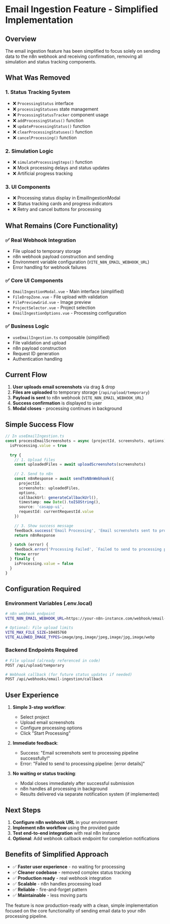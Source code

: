 # Email Ingestion Feature - Simplified Implementation

## Overview

The email ingestion feature has been simplified to focus solely on sending data to the n8n webhook and receiving confirmation, removing all simulation and status tracking components.

## What Was Removed

### 1. Status Tracking System
- ❌ `ProcessingStatus` interface
- ❌ `processingStatuses` state management
- ❌ `ProcessingStatusTracker` component usage
- ❌ `addProcessingStatus()` function
- ❌ `updateProcessingStatus()` function
- ❌ `clearProcessingStatuses()` function
- ❌ `cancelProcessing()` function

### 2. Simulation Logic
- ❌ `simulateProcessingSteps()` function
- ❌ Mock processing delays and status updates
- ❌ Artificial progress tracking

### 3. UI Components
- ❌ Processing status display in EmailIngestionModal
- ❌ Status tracking cards and progress indicators
- ❌ Retry and cancel buttons for processing

## What Remains (Core Functionality)

### ✅ Real Webhook Integration
- File upload to temporary storage
- n8n webhook payload construction and sending
- Environment variable configuration (`VITE_N8N_EMAIL_WEBHOOK_URL`)
- Error handling for webhook failures

### ✅ Core UI Components
- `EmailIngestionModal.vue` - Main interface (simplified)
- `FileDropZone.vue` - File upload with validation
- `FilePreviewGrid.vue` - Image preview
- `ProjectSelector.vue` - Project selection
- `EmailIngestionOptions.vue` - Processing configuration

### ✅ Business Logic
- `useEmailIngestion.ts` composable (simplified)
- File validation and upload
- n8n payload construction
- Request ID generation
- Authentication handling

## Current Flow

1. **User uploads email screenshots** via drag & drop
2. **Files are uploaded** to temporary storage (`/api/upload/temporary`)
3. **Payload is sent** to n8n webhook (`VITE_N8N_EMAIL_WEBHOOK_URL`)
4. **Success confirmation** is displayed to user
5. **Modal closes** - processing continues in background

## Simple Success Flow

```typescript
// In useEmailIngestion.ts
const processEmailScreenshots = async (projectId, screenshots, options) => {
  isProcessing.value = true
  
  try {
    // 1. Upload files
    const uploadedFiles = await uploadScreenshots(screenshots)
    
    // 2. Send to n8n
    const n8nResponse = await sendToN8nWebhook({
      projectId,
      screenshots: uploadedFiles,
      options,
      callbackUrl: generateCallbackUrl(),
      timestamp: new Date().toISOString(),
      source: 'casapp-ui',
      requestId: currentRequestId.value
    })
    
    // 3. Show success message
    feedback.success('Email Processing', 'Email screenshots sent to processing pipeline successfully!')
    return n8nResponse
    
  } catch (error) {
    feedback.error('Processing Failed', `Failed to send to processing pipeline: ${error.message}`)
    throw error
  } finally {
    isProcessing.value = false
  }
}
```

## Configuration Required

### Environment Variables (.env.local)
```bash
# n8n webhook endpoint
VITE_N8N_EMAIL_WEBHOOK_URL=https://your-n8n-instance.com/webhook/email-ingestion

# Optional: File upload limits
VITE_MAX_FILE_SIZE=10485760
VITE_ALLOWED_IMAGE_TYPES=image/png,image/jpeg,image/jpg,image/webp
```

### Backend Endpoints Required
```bash
# File upload (already referenced in code)
POST /api/upload/temporary

# Webhook callback (for future status updates if needed)
POST /api/webhooks/email-ingestion/callback
```

## User Experience

1. **Simple 3-step workflow**:
   - Select project
   - Upload email screenshots  
   - Configure processing options
   - Click "Start Processing"

2. **Immediate feedback**:
   - Success: "Email screenshots sent to processing pipeline successfully!"
   - Error: "Failed to send to processing pipeline: [error details]"

3. **No waiting or status tracking**:
   - Modal closes immediately after successful submission
   - n8n handles all processing in background
   - Results delivered via separate notification system (if implemented)

## Next Steps

1. **Configure n8n webhook URL** in your environment
2. **Implement n8n workflow** using the provided guide
3. **Test end-to-end integration** with real n8n instance
4. **Optional**: Add webhook callback endpoint for completion notifications

## Benefits of Simplified Approach

- ✅ **Faster user experience** - no waiting for processing
- ✅ **Cleaner codebase** - removed complex status tracking
- ✅ **Production ready** - real webhook integration
- ✅ **Scalable** - n8n handles processing load
- ✅ **Reliable** - fire-and-forget pattern
- ✅ **Maintainable** - less moving parts

The feature is now production-ready with a clean, simple implementation focused on the core functionality of sending email data to your n8n processing pipeline.
